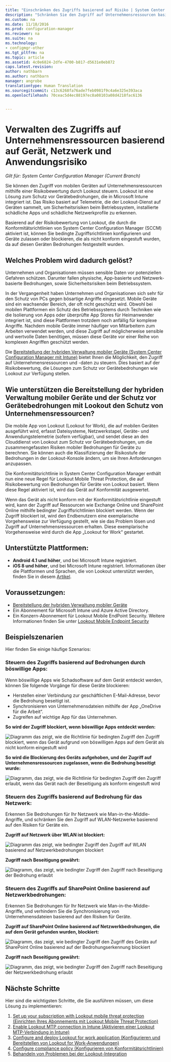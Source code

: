 ```yaml
---
title: "Einschränken des Zugriffs basierend auf Risiko | System Center Configuration Manager"
description: "Schränken Sie den Zugriff auf Unternehmensressourcen basierend auf Gerät, Netzwerk und Anwendungsrisiko ein."
ms.custom: na
ms.date: 11/18/2016
ms.prod: configuration-manager
ms.reviewer: na
ms.suite: na
ms.technology:
- configmgr-other
ms.tgt_pltfrm: na
ms.topic: article
ms.assetid: 4c0e6824-2dfe-4700-b817-d5631e0eb872
caps.latest.revision: 
author: nathbarn
ms.author: nathbarn
manager: angrobe
translationtype: Human Translation
ms.sourcegitcommit: c13c6268fa76ade7feb0981f9c4a6e325e393aca
ms.openlocfilehash: 70ceac5d4ec88197ec8a08103a08d4218fac6136


---
```

# <a name="manage-access-to-company-resource-based-on-device-network-and-application-risk"></a>Verwalten des Zugriffs auf Unternehmensressourcen basierend auf Gerät, Netzwerk und Anwendungsrisiko

*Gilt für: System Center Configuration Manager (Current Branch)*

Sie können den Zugriff von mobilen Geräten auf Unternehmensressourcen mithilfe einer Risikobewertung durch Lookout steuern. Lookout ist eine Lösung zum Schutz vor Gerätebedrohungen, die in Microsoft Intune integriert ist. Das Risiko basiert auf Telemetrie, die der Lookout-Dienst auf Geräten sammelt, um Sicherheitsrisiken beim Betriebssystem, installierte schädliche Apps und schädliche Netzwerkprofile zu erkennen. 

Basierend auf der Risikobewertung von Lookout, die durch die Konformitätsrichtlinien von System Center Configuration Manager (SCCM) aktiviert ist, können Sie bedingte Zugriffsrichtlinien konfigurieren und Geräte zulassen oder blockieren, die als nicht konform eingestuft wurden, da auf diesen Geräten Bedrohungen festgestellt wurden.  

## <a name="what-problem-does-this-solve"></a>Welches Problem wird dadurch gelöst?
Unternehmen und Organisationen müssen sensible Daten vor potenziellen Gefahren schützen. Darunter fallen physische, App-basierte und Netzwerk-basierte Bedrohungen, sowie Sicherheitsrisiken beim Betriebssystem.

In der Vergangenheit haben Unternehmen und Organisationen sich sehr für den Schutz von PCs gegen bösartige Angriffe eingesetzt. Mobile Geräte sind ein wachsender Bereich, der oft nicht geschützt wird. Obwohl bei mobilen Plattformen ein Schutz des Betriebssystems durch Techniken wie die Isolierung von Apps oder überprüfte App Stores für Heimanwender integriert ist, sind diese Plattformen trotzdem noch anfällig für komplexe Angriffe. Nachdem mobile Geräte immer häufiger von Mitarbeitern zum Arbeiten verwendet werden, und diese Zugriff auf möglicherweise sensible und wertvolle Daten benötigen, müssen diese Geräte vor einer Reihe von komplexen Angriffen geschützt werden.

Die [Bereitstellung der hybriden Verwaltung mobiler Geräte (System Center Configuration Manager mit Intune)](https://docs.microsoft.com/en-us/sccm/mdm/understand/choose-between-standalone-intune-and-hybrid-mobile-device-management) bietet Ihnen die Möglichkeit, den Zugriff auf Unternehmensressourcen und -daten zu steuern. Dies basiert auf der Risikobewertung, die Lösungen zum Schutz vor Gerätebedrohungen wie Lookout zur Verfügung stellen.

## <a name="how-do-the-hybrid-mdm-deployment-and-lookout-device-threat-protection-help-protect-company-resources"></a>Wie unterstützen die Bereitstellung der hybriden Verwaltung mobiler Geräte und der Schutz vor Gerätebedrohungen mit Lookout den Schutz von Unternehmensressourcen?
Die mobile App von Lookout (Lookout for Work), die auf mobilen Geräten ausgeführt wird, erfasst Dateisysteme, Netzwerkstapel, Geräte- und Anwendungstelemetrie (sofern verfügbar), und sendet diese an den Clouddienst von Lookout zum Schutz vor Gerätebedrohungen, um die zusammengefassten Risiken mobiler Bedrohungen für Geräte zu berechnen. Sie können auch die Klassifizierung der Risikostufe der Bedrohungen in der Lookout-Konsole ändern, um sie Ihren Anforderungen anzupassen.  

Die Konformitätsrichtlinie in System Center Configuration Manager enthält nun eine neue Regel für Lookout Mobile Threat Protection, die auf Risikobewertung von Bedrohungen für Geräte von Lookout basiert. Wenn diese Regel aktiviert ist, wird das Gerät auf Konformität ausgewertet.

Wenn das Gerät als nicht konform mit der Konformitätsrichtlinie eingestuft wird, kann der Zugriff auf Ressourcen wie Exchange Online und SharePoint Online mithilfe bedingter Zugriffsrichtlinien blockiert werden. Wenn der Zugriff blockiert ist, wird den Endbenutzern eine exemplarische Vorgehensweise zur Verfügung gestellt, wie sie das Problem lösen und Zugriff auf Unternehmensressourcen erhalten. Diese exemplarische Vorgehensweise wird durch die App „Lookout for Work“ gestartet.

## <a name="supported-platforms"></a>Unterstützte Plattformen:
* **Android 4.1 und höher**, und bei Microsoft Intune registriert.
* **iOS 8 und höher**, und bei Microsoft Intune registriert.
Informationen über die Plattformen und Sprachen, die von Lookout unterstützt werden, finden Sie in diesem [Artikel](https://personal.support.lookout.com/hc/en-us/articles/114094140253).

## <a name="prerequisites"></a>Voraussetzungen:
* [Bereitstellung der hybriden Verwaltung mobiler Geräte](https://docs.microsoft.com/en-us/sccm/mdm/understand/choose-between-standalone-intune-and-hybrid-mobile-device-management)
* Ein Abonnement für Microsoft Intune und Azure Active Directory.
* Ein Konzern-Abonnement für Lookout Mobile EndPoint Security.  Weitere Informationen finden Sie unter [Lookout Mobile Endpoint Security](https://www.lookout.com/products/mobile-endpoint-security)

## <a name="example-scenarios"></a>Beispielszenarien
Hier finden Sie einige häufige Szenarios:
### <a name="control-access-based-on-threat-from-malicious-apps"></a>Steuern des Zugriffs basierend auf Bedrohungen durch böswillige Apps:
Wenn böswillige Apps wie Schadsoftware auf dem Gerät entdeckt werden, können Sie folgende Vorgänge für diese Geräte blockieren:
* Herstellen einer Verbindung zur geschäftlichen E-Mail-Adresse, bevor die Bedrohung beseitigt ist.
* Synchronisieren von Unternehmensdateien mithilfe der App „OneDrive für die Arbeit“.
* Zugreifen auf wichtige App für das Unternehmen.

**So wird der Zugriff blockiert, wenn böswillige Apps entdeckt werden:**

![Diagramm das zeigt, wie die Richtlinie für bedingten Zugriff den Zugriff blockiert, wenn das Gerät aufgrund von böswilligen Apps auf dem Gerät als nicht konform eingestuft wird](../media/config-mgr-maliciousapps_blocked.png)

**So wird die Blockierung des Geräts aufgehoben, und der Zugriff auf Unternehmensressourcen zugelassen, wenn die Bedrohung beseitigt wurde:**

![Diagramm, das zeigt, wie die Richtlinie für bedingten Zugriff den Zugriff erlaubt, wenn das Gerät nach der Beseitigung als konform eingestuft wird](../media/config-mgr-maliciousapps-unblocked.png)
### <a name="control-access-based-on-threat-to-network"></a>Steuern des Zugriffs basierend auf Bedrohung für das Netzwerk:
Erkennen Sie Bedrohungen für Ihr Netzwerk wie Man-in-the-Middle-Angriffe, und schränken Sie den Zugriff auf WLAN-Netzwerke basierend auf den Risiken für Geräte ein.

**Zugriff auf Netzwerk über WLAN ist blockiert:**

![Diagramm das zeigt, wie bedingter Zugriff den Zugriff auf WLAN basierend auf Netzwerkbedrohungen blockiert](../media/config-mgr-network-wifi-blocked.png)

**Zugriff nach Beseitigung gewährt:**

![Diagramm, das zeigt, wie bedingter Zugriff den Zugriff nach Beseitigung der Bedrohung erlaubt](../media/config-mgr-network-wifi-unblocked.png)
### <a name="control-access-to-sharepoint-online-based-on-threat-to-network"></a>Steuern des Zugriffs auf SharePoint Online basierend auf Netzwerkbedrohungen:

Erkennen Sie Bedrohungen für Ihr Netzwerk wie Man-in-the-Middle-Angriffe, und verhindern Sie die Synchronisierung von Unternehmensdateien basierend auf den Risiken für Geräte.

**Zugriff auf SharePoint Online basierend auf Netzwerkbedrohungen, die auf dem Gerät gefunden wurden, blockiert:**

![Diagramm, das zeigt, wie bedingter Zugriff den Zugriff des Geräts auf SharePoint Online basierend auf der Bedrohungserkennung blockiert](../media/config-mgr-network-spo-blocked.png)


**Zugriff nach Beseitigung gewährt:**

![Diagramm, das zeigt, wie bedingter Zugriff den Zugriff nach Beseitigung der Netzwerkbedrohung erlaubt](../media/config-mgr-network-spo-unblocked.png)

## <a name="next-steps"></a>Nächste Schritte
Hier sind die wichtigsten Schritte, die Sie ausführen müssen, um diese Lösung zu implementieren:
1.  [Set up your subscription with Lookout mobile threat protection (Einrichten Ihres Abonnements mit Lookout Mobile Threat Protection)](set-up-your-subscription-with-lookout.md)
2.  [Enable Lookout MTP connection in Intune (Aktivieren einer Lookout MTP-Verbindung in Intune)](enable-lookout-connection-in-intune.md)
3.  [Configure and deploy Lookout for work application (Konfigurieren und Bereitstellen von Lookout for Work-Anwendungen)](configure-and-deploy-lookout-for-work-apps.md)
4.  [Configure compliance policy (Konfigurieren von Konformitätsrichtlinien)](enable-device-threat-protection-rule-compliance-policy.md)
5.  [Behandeln von Problemen bei der Lookout-Integration](troubleshoot-lookout-integration.md)



<!--HONumber=Dec16_HO3-->


